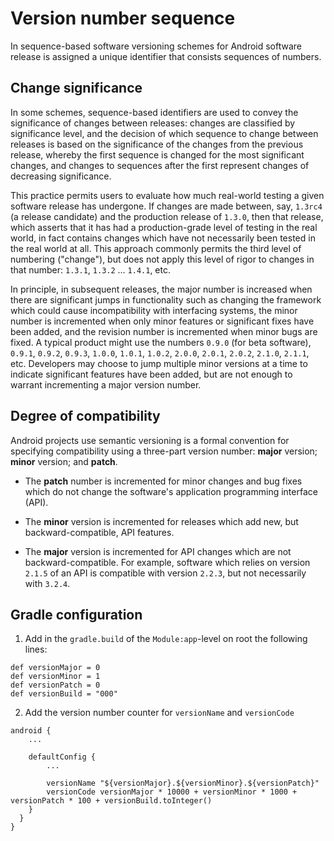 Version number sequence
=========================

In sequence-based software versioning schemes for Android software release is assigned a unique identifier that consists 
sequences of numbers.

Change significance
-----------------
In some schemes, sequence-based identifiers are used to convey the significance of changes between releases: changes are 
classified by significance level, and the decision of which sequence to change between releases is based on the significance 
of the changes from the previous release, whereby the first sequence is changed for the most significant changes, and changes 
to sequences after the first represent changes of decreasing significance.

This practice permits users to evaluate how much real-world testing a given software release has undergone. 
If changes are made between, say, `1.3rc4` (a release candidate) and the production release of `1.3.0`, then that 
release, which asserts that it has had a production-grade level of testing in the real world, in fact contains changes which 
have not necessarily been tested in the real world at all. This approach commonly permits the third  level of numbering 
("change"), but does not apply this level of rigor to changes in that number: `1.3.1`, `1.3.2` ... `1.4.1`, etc.

In principle, in subsequent releases, the major number is increased when there are significant jumps in functionality such 
as changing the framework which could cause incompatibility with interfacing systems, the minor number is incremented when 
only minor features or significant fixes have been added, and the revision number is incremented when minor bugs are fixed. 
A typical product might use the numbers `0.9.0` (for beta software), `0.9.1`, `0.9.2`, `0.9.3`, `1.0.0`, `1.0.1`, `1.0.2`, 
`2.0.0`, `2.0.1`, `2.0.2`, `2.1.0`, `2.1.1`, etc. Developers may choose to jump multiple minor versions at a time to indicate 
significant features have been added, but are not enough to warrant incrementing a major version number.

Degree of compatibility
-----------------
Android projects use semantic versioning is a formal convention for specifying compatibility using a three-part version 
number: **major** version; **minor** version; and **patch**. 

 * The **patch** number is incremented for minor changes and bug fixes which do not change the software's application programming 
interface (API). 

 * The **minor** version is incremented for releases which add new, but backward-compatible, API features. 

 * The **major** version is incremented for API changes which are not backward-compatible. For example, software which relies on 
version `2.1.5` of an API is compatible with version `2.2.3`, but not necessarily with `3.2.4`.

Gradle configuration
-----------------
1. Add in the `gradle.build` of the `Module:app`-level on root the following lines:
```
def versionMajor = 0
def versionMinor = 1
def versionPatch = 0
def versionBuild = "000"
```
2. Add the version number counter for `versionName` and `versionCode`
```
android {
    ...

    defaultConfig {
        ...

        versionName "${versionMajor}.${versionMinor}.${versionPatch}"
        versionCode versionMajor * 10000 + versionMinor * 1000 + versionPatch * 100 + versionBuild.toInteger()
    }
  }
}
```
